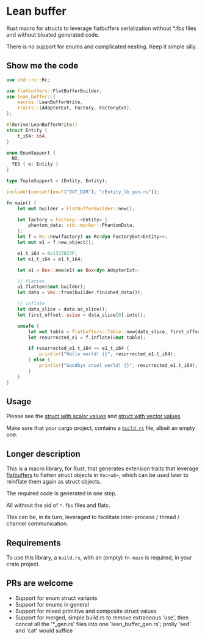 # Lean buffer

Rust macro for structs to leverage flatbuffers serialization without *.fbs files and without bloated generated code.

There is no support for enums and complicated nesting. Keep it simple silly.

## Show me the code
```rust
use std::rc::Rc;

use flatbuffers::FlatBufferBuilder;
use lean_buffer::{
    macros::LeanBufferWrite,
    traits::{AdapterExt, Factory, FactoryExt},
};

#[derive(LeanBufferWrite)]
struct Entity {
    t_i64: i64,
}

enum EnumSupport {
  NO,
  YES { e: Entity }
}

type TupleSupport = (Entity, Entity);

include!(concat!(env!("OUT_DIR"), "/Entity_lb_gen.rs"));

fn main() {
    let mut builder = FlatBufferBuilder::new();

    let factory = Factory::<Entity> {
        phantom_data: std::marker::PhantomData,
    };
    let f = Rc::new(factory) as Rc<dyn FactoryExt<Entity>>;
    let mut e1 = f.new_object();

    e1.t_i64 = 0x1337833F;
    let e1_t_i64 = e1.t_i64;

    let a1 = Box::new(e1) as Box<dyn AdapterExt>;

    // flatten
    a1.flatten(&mut builder);
    let data = Vec::from(builder.finished_data());

    // inflate
    let data_slice = data.as_slice();
    let first_offset: usize = data_slice[0].into();

    unsafe {
        let mut table = flatbuffers::Table::new(data_slice, first_offset);
        let resurrected_e1 = f.inflate(&mut table);

        if resurrected_e1.t_i64 == e1_t_i64 {
            println!("Hello world! {}", resurrected_e1.t_i64);
        } else {
            println!("Goodbye cruel world! {}", resurrected_e1.t_i64);
        }
    }
}
```

## Usage
Please see the [struct with scalar values](examples/usage.rs) and [struct with vector values](examples/usage_vecs.rs).

Make sure that your cargo project, contains a [`build.rs`](build.rs) file,
albeit an empty one.

## Longer description
This is a macro library, for Rust, that generates extension traits that 
leverage [flatbuffers](https://google.github.io/flatbuffers/flatbuffers_guide_use_rust.html)
to flatten struct objects in `Vec<u8>`,
which can be used later to reinflate them again as struct objects.

The required code is generated in one step.

All without the aid of `*.fbs` files and flatc.

This can be, in its turn, leveraged to facilitate inter-process / thread / channel communication.

## Requirements
To use this library, a `build.rs`, with an (empty) `fn main` is required,
in your crate project.

## PRs are welcome
* Support for enum struct variants
* Support for enums in general
* Support for mixed primitive and composite struct values
* Support for merged, simple build.rs to remove extraneous 'use', then concat all the '*_gen.rs' files into one 'lean_buffer_gen.rs'; prolly 'sed' and 'cat' would suffice
